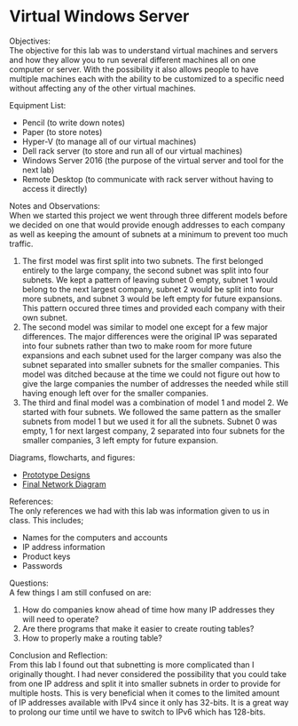 <h1>Virtual Windows Server</h1>
  Objectives:
  <br>
    The objective for this lab was to understand virtual machines and servers and how they allow you to run several different machines all on one computer or server. With the possibility it also allows people to have multiple machines each with the ability to be customized to a specific need without affecting any of the other virtual machines.
    
  Equipment List:
  <br>
  <ul>
    <li>Pencil (to write down notes)</li>
    <li>Paper (to store notes)</li>
    <li>Hyper-V (to manage all of our virtual machines)</li>
    <li>Dell rack server (to store and run all of our virtual machines)</li>
    <li>Windows Server 2016 (the purpose of the virtual server and tool for the next lab)</li>
    <li>Remote Desktop (to communicate with rack server without having  to access it directly)</li>
  </ul>
  
  Notes and Observations:
  <br>
  When we started this project we went through three different models before we decided on one that would provide enough addresses to 
each company as well as keeping the amount of subnets at a minimum to prevent too much traffic. 
<ol>
<li>The first model was first split into two subnets. The first belonged entirely to the large company, the second subnet was split into four subnets. We kept a pattern of leaving subnet 0 empty, subnet 1 would belong to the next largest company, subnet 2 would be split into four more subnets, and subnet 3 would be left empty for future expansions. This pattern occured three times and provided each company with their own subnet.</li>
<li>The second model was similar to model one except for a few major differences. The major differences were the original IP was separated into four subnets rather than two to make room for more future expansions and each subnet used for the larger company was also the subnet separated into smaller subnets for the smaller companies. This model was ditched because at the time we could not figure out how to give the large companies the number of addresses the needed while still having enough left over for the smaller companies.</li>
<li>The third and final model was a combination of model 1 and model 2. We started with four subnets. We followed the same pattern as the smaller subnets from model 1 but we used it for all the subnets. Subnet 0 was empty, 1 for next largest company, 2 separated into four subnets for the smaller companies, 3 left empty for future expansion.</li>
  </ol>
  Diagrams, flowcharts, and figures:
  <br>
  <ul>
    <li><a href="https://github.com/DesignsMP/Lab_Reports/blob/master/Subnetting/Design%20Challenge/Design_Notes.png">Prototype Designs</a></li>
    <li><a href="https://github.com/DesignsMP/Lab_Reports/blob/master/Subnetting/Design%20Challenge/Final_design.png">Final Network Diagram</a></li>
  </ul>
  References:
  <br>
    The only references we had with this lab was information given to us in class. This includes;
    <ul>
      <li> Names for the computers and accounts</li>
      <li> IP address information</li>
      <li> Product keys</li>
      <li> Passwords</li>
    </ul>
  Questions:
  <br>
  A few things I am still confused on are:
  <ol>
  <li> How do companies know ahead of time how many IP addresses they will need to operate?</li>
  <li> Are there programs that make it easier to create routing tables?</li>
  <li> How to properly make a routing table?</li>
  </ol>
  Conclusion and Reflection:
  <br>
  From this lab I found out that subnetting is more complicated than I originally thought. I had never considered the possibility that you could take from one IP address and split it into smaller subnets in order to provide for multiple hosts. This is very beneficial when it comes to the limited amount of IP addresses available with IPv4 since it only has 32-bits. It is a great way to prolong our time until we have to switch to IPv6 which has 128-bits.
